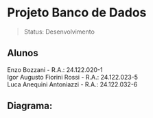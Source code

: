 <h1>Projeto Banco de Dados</h1>

> Status: Desenvolvimento

## Alunos

Enzo Bozzani - R.A.: 24.122.020-1
<br>
Igor Augusto Fiorini Rossi - R.A.: 24.122.023-5
<br>
Luca Anequini Antoniazzi - R.A.: 24.122.032-6

## Diagrama:
